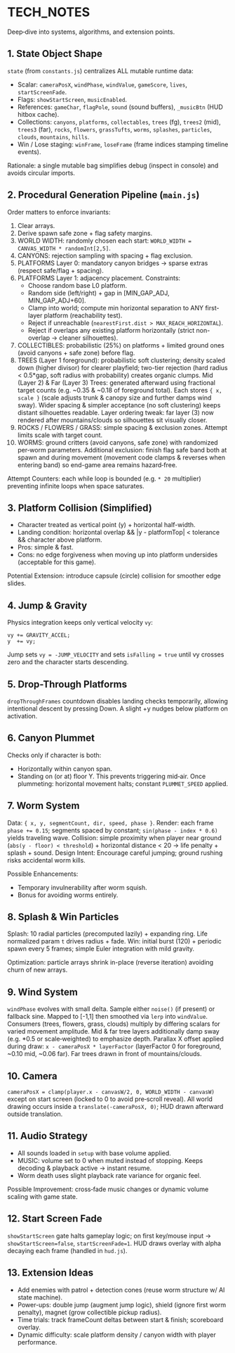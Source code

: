 # TECH_NOTES

Deep‑dive into systems, algorithms, and extension points.

## 1. State Object Shape
`state` (from `constants.js`) centralizes ALL mutable runtime data:
- Scalar: `cameraPosX`, `windPhase`, `windValue`, `gameScore`, `lives`, `startScreenFade`.
- Flags: `showStartScreen`, `musicEnabled`.
- References: `gameChar`, `flagPole`, `sound` (sound buffers), `_musicBtn` (HUD hitbox cache).
 - Collections: `canyons`, `platforms`, `collectables`, `trees` (fg), `trees2` (mid), `trees3` (far), `rocks`, `flowers`, `grassTufts`, `worms`, `splashes`, `particles`, `clouds`, `mountains`, `hills`.
- Win / Lose staging: `winFrame`, `loseFrame` (frame indices stamping timeline events).

Rationale: a single mutable bag simplifies debug (inspect in console) and avoids circular imports.

## 2. Procedural Generation Pipeline (`main.js`)
Order matters to enforce invariants:
1. Clear arrays.
2. Derive spawn safe zone + flag safety margins.
3. WORLD WIDTH: randomly chosen each start: `WORLD_WIDTH = CANVAS_WIDTH * randomInt[2,5]`.
4. CANYONS: rejection sampling with spacing + flag exclusion.
4. PLATFORMS Layer 0: mandatory canyon bridges → sparse extras (respect safe/flag + spacing).
5. PLATFORMS Layer 1: adjacency placement. Constraints:
   - Choose random base L0 platform.
   - Random side (left/right) + gap in [MIN_GAP_ADJ, MIN_GAP_ADJ+60].
   - Clamp into world; compute min horizontal separation to ANY first-layer platform (reachability test).
   - Reject if unreachable (`nearestFirst.dist > MAX_REACH_HORIZONTAL`).
   - Reject if overlaps any existing platform horizontally (strict non-overlap -> cleaner silhouettes).
6. COLLECTIBLES: probabilistic (25%) on platforms + limited ground ones (avoid canyons + safe zone) before flag.
7. TREES (Layer 1 foreground): probabilistic soft clustering; density scaled down (higher divisor) for clearer playfield; two-tier rejection (hard radius < 0.5*gap, soft radius with probability) creates organic clumps.
   Mid (Layer 2) & Far (Layer 3) Trees: generated afterward using fractional target counts (e.g. ~0.35 & ~0.18 of foreground total). Each stores `{ x, scale }` (scale adjusts trunk & canopy size and further damps wind sway). Wider spacing & simpler acceptance (no soft clustering) keeps distant silhouettes readable.
   Layer ordering tweak: far layer (3) now rendered after mountains/clouds so silhouettes sit visually closer.
8. ROCKS / FLOWERS / GRASS: simple spacing & exclusion zones. Attempt limits scale with target count.
9. WORMS: ground critters (avoid canyons, safe zone) with randomized per‑worm parameters.
   Additional exclusion: finish flag safe band both at spawn and during movement (movement code clamps & reverses when entering band) so end-game area remains hazard‑free.

Attempt Counters: each while loop is bounded (e.g. `* 20` multiplier) preventing infinite loops when space saturates.

## 3. Platform Collision (Simplified)
- Character treated as vertical point (y) + horizontal half-width.
- Landing condition: horizontal overlap && |y - platformTop| < tolerance && character above platform.
- Pros: simple & fast.
- Cons: no edge forgiveness when moving up into platform undersides (acceptable for this game).

Potential Extension: introduce capsule (circle) collision for smoother edge slides.

## 4. Jump & Gravity
Physics integration keeps only vertical velocity `vy`:
```
vy += GRAVITY_ACCEL;
y  += vy;
```
Jump sets `vy = -JUMP_VELOCITY` and sets `isFalling = true` until vy crosses zero and the character starts descending.

## 5. Drop-Through Platforms
`dropThroughFrames` countdown disables landing checks temporarily, allowing intentional descent by pressing Down. A slight +y nudges below platform on activation.

## 6. Canyon Plummet
Checks only if character is both:
- Horizontally within canyon span.
- Standing on (or at) floor Y.
This prevents triggering mid‑air. Once plummeting: horizontal movement halts; constant `PLUMMET_SPEED` applied.

## 7. Worm System
Data: `{ x, y, segmentCount, dir, speed, phase }`.
Render: each frame `phase += 0.15`; segments spaced by constant; `sin(phase - index * 0.6)` yields traveling wave.
Collision: simple proximity when player near ground (`abs(y - floor) < threshold`) + horizontal distance < 20 → life penalty + splash + sound.
Design Intent: Encourage careful jumping; ground rushing risks accidental worm kills.

Possible Enhancements:
- Temporary invulnerability after worm squish.
- Bonus for avoiding worms entirely.

## 8. Splash & Win Particles
Splash: 10 radial particles (precomputed lazily) + expanding ring. Life normalized param `t` drives radius + fade.
Win: initial burst (120) + periodic spawn every 5 frames; simple Euler integration with mild gravity.

Optimization: particle arrays shrink in-place (reverse iteration) avoiding churn of new arrays.

## 9. Wind System
`windPhase` evolves with small delta. Sample either `noise()` (if present) or fallback sine. Mapped to [-1,1] then smoothed via `lerp` into `windValue`.
Consumers (trees, flowers, grass, clouds) multiply by differing scalars for varied movement amplitude. Mid & far tree layers additionally damp sway (e.g. *0.5 or scale‑weighted) to emphasize depth. Parallax X offset applied during draw: `x - cameraPosX * layerFactor` (layerFactor 0 for foreground, ~0.10 mid, ~0.06 far). Far trees drawn in front of mountains/clouds.

## 10. Camera
`cameraPosX = clamp(player.x - canvasW/2, 0, WORLD_WIDTH - canvasW)` except on start screen (locked to 0 to avoid pre‑scroll reveal).
All world drawing occurs inside a `translate(-cameraPosX, 0)`; HUD drawn afterward outside translation.

## 11. Audio Strategy
- All sounds loaded in `setup` with base volume applied.
- MUSIC: volume set to 0 when muted instead of stopping. Keeps decoding & playback active → instant resume.
- Worm death uses slight playback rate variance for organic feel.

Possible Improvement: cross‑fade music changes or dynamic volume scaling with game state.

## 12. Start Screen Fade
`showStartScreen` gate halts gameplay logic; on first key/mouse input → `showStartScreen=false`, `startScreenFade=1`. HUD draws overlay with alpha decaying each frame (handled in `hud.js`).

## 13. Extension Ideas
- Add enemies with patrol + detection cones (reuse worm structure w/ AI state machine).
- Power-ups: double jump (augment jump logic), shield (ignore first worm penalty), magnet (grow collectible pickup radius).
- Time trials: track frameCount deltas between start & finish; scoreboard overlay.
- Dynamic difficulty: scale platform density / canyon width with player performance.
